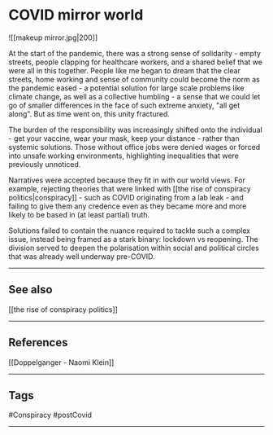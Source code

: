 # COVID mirror world

![[makeup mirror.jpg|200]]


At the start of the pandemic, there was a strong sense of solidarity - empty streets, people clapping for healthcare workers, and a shared belief that we were all in this together. People like me began to dream that the clear streets, home working and sense of community could become the norm as the pandemic eased - a potential solution for large scale problems like climate change, as well as a collective humbling - a sense that we could let go of smaller differences in the face of such extreme anxiety, "all get along". But as time went on, this unity fractured.

The burden of the responsibility was increasingly shifted onto the individual - get your vaccine, wear your mask, keep your distance - rather than systemic solutions. Those without office jobs were denied wages or forced into unsafe working environments, highlighting inequalities that were previously unnoticed.

Narratives were accepted because they fit in with our world views. For example, rejecting theories that were linked with [[the rise of conspiracy politics|conspiracy]] - such as COVID originating from a lab leak - and failing to give them any credence even as they became more and more likely to be based in (at least partial) truth.

Solutions failed to contain the nuance required to tackle such a complex issue, instead being framed as a stark binary: lockdown vs reopening. The division served to deepen the polarisation within social and political circles that was already well underway pre-COVID.

---
## See also

[[the rise of conspiracy politics]]

---
## References

[[Doppelganger - Naomi Klein]]

---
## Tags

#Conspiracy #postCovid 

---

